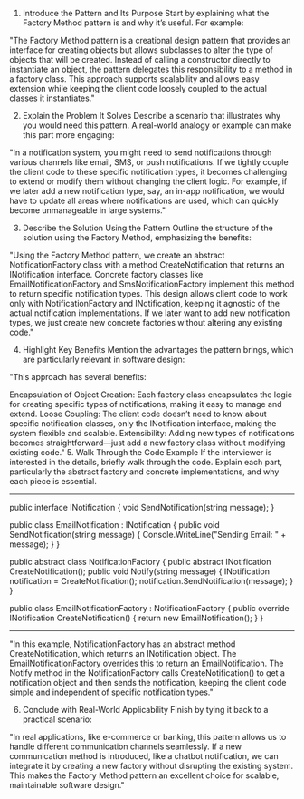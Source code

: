 1. Introduce the Pattern and Its Purpose
Start by explaining what the Factory Method pattern is and why it’s useful. For example:

"The Factory Method pattern is a creational design pattern that provides an interface for creating objects but allows subclasses to alter the type of objects that will be created. Instead of calling a constructor directly to instantiate an object, the pattern delegates this responsibility to a method in a factory class. This approach supports scalability and allows easy extension while keeping the client code loosely coupled to the actual classes it instantiates."

2. Explain the Problem It Solves
Describe a scenario that illustrates why you would need this pattern. A real-world analogy or example can make this part more engaging:

"In a notification system, you might need to send notifications through various channels like email, SMS, or push notifications. If we tightly couple the client code to these specific notification types, it becomes challenging to extend or modify them without changing the client logic. For example, if we later add a new notification type, say, an in-app notification, we would have to update all areas where notifications are used, which can quickly become unmanageable in large systems."

3. Describe the Solution Using the Pattern
Outline the structure of the solution using the Factory Method, emphasizing the benefits:

"Using the Factory Method pattern, we create an abstract NotificationFactory class with a method CreateNotification that returns an INotification interface. Concrete factory classes like EmailNotificationFactory and SmsNotificationFactory implement this method to return specific notification types. This design allows client code to work only with NotificationFactory and INotification, keeping it agnostic of the actual notification implementations. If we later want to add new notification types, we just create new concrete factories without altering any existing code."

4. Highlight Key Benefits
Mention the advantages the pattern brings, which are particularly relevant in software design:

"This approach has several benefits:

Encapsulation of Object Creation: Each factory class encapsulates the logic for creating specific types of notifications, making it easy to manage and extend.
Loose Coupling: The client code doesn’t need to know about specific notification classes, only the INotification interface, making the system flexible and scalable.
Extensibility: Adding new types of notifications becomes straightforward—just add a new factory class without modifying existing code."
5. Walk Through the Code Example
If the interviewer is interested in the details, briefly walk through the code. Explain each part, particularly the abstract factory and concrete implementations, and why each piece is essential.
***********************************************************************************************************
public interface INotification
{
    void SendNotification(string message);
}

public class EmailNotification : INotification
{
    public void SendNotification(string message)
    {
        Console.WriteLine("Sending Email: " + message);
    }
}

public abstract class NotificationFactory
{
    public abstract INotification CreateNotification();
    public void Notify(string message)
    {
        INotification notification = CreateNotification();
        notification.SendNotification(message);
    }
}

public class EmailNotificationFactory : NotificationFactory
{
    public override INotification CreateNotification()
    {
        return new EmailNotification();
    }
}
***********************************************************************************************************
"In this example, NotificationFactory has an abstract method CreateNotification, which returns an INotification object. The EmailNotificationFactory overrides this to return an EmailNotification. The Notify method in the NotificationFactory calls CreateNotification() to get a notification object and then sends the notification, keeping the client code simple and independent of specific notification types."

6. Conclude with Real-World Applicability
Finish by tying it back to a practical scenario:

"In real applications, like e-commerce or banking, this pattern allows us to handle different communication channels seamlessly. If a new communication method is introduced, like a chatbot notification, we can integrate it by creating a new factory without disrupting the existing system. This makes the Factory Method pattern an excellent choice for scalable, maintainable software design."
